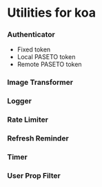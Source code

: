 # Utilities for koa

### Authenticator

* Fixed token
* Local PASETO token
* Remote PASETO token

### Image Transformer

### Logger

### Rate Limiter

### Refresh Reminder

### Timer

### User Prop Filter
